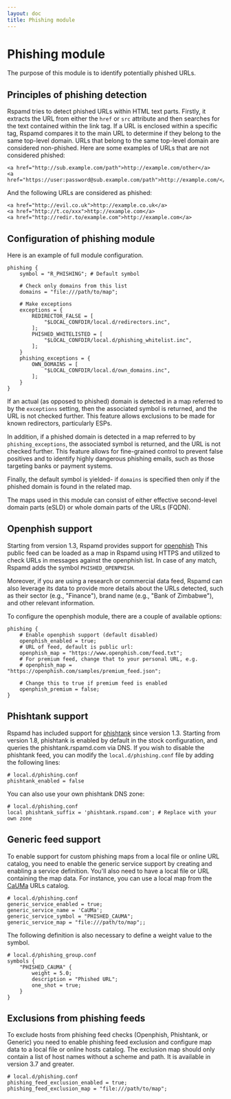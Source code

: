 ```yaml
---
layout: doc
title: Phishing module
---
```

# Phishing module

The purpose of this module is to identify potentially phished URLs.

## Principles of phishing detection

Rspamd tries to detect phished URLs within HTML text parts. Firstly, it extracts the URL from either the `href` or `src` attribute and then searches for the text contained within the link tag. If a URL is enclosed within a specific tag, Rspamd compares it to the main URL to determine if they belong to the same top-level domain. URLs that belong to the same top-level domain are considered non-phished. Here are some examples of URLs that are not considered phished:

    <a href="http://sub.example.com/path">http://example.com/other</a>
    <a href="https://user:password@sub.example.com/path">http://example.com/</a>

And the following URLs are considered as phished:

    <a href="http://evil.co.uk">http://example.co.uk</a>
    <a href="http://t.co/xxx">http://example.com</a>
    <a href="http://redir.to/example.com">http://example.com</a>

## Configuration of phishing module

Here is an example of full module configuration.

~~~hcl
phishing {
	symbol = "R_PHISHING"; # Default symbol

	# Check only domains from this list
	domains = "file:///path/to/map";

	# Make exceptions
	exceptions = {
		REDIRECTOR_FALSE = [
			"$LOCAL_CONFDIR/local.d/redirectors.inc",
		];
		PHISHED_WHITELISTED = [
			"$LOCAL_CONFDIR/local.d/phishing_whitelist.inc",
		];
	}
	phishing_exceptions = {
		OWN_DOMAINS = [
			"$LOCAL_CONFDIR/local.d/own_domains.inc",
		];
	}
}
~~~

If an actual (as opposed to phished) domain is detected in a map referred to by the `exceptions` setting, then the associated symbol is returned, and the URL is not checked further. This feature allows exclusions to be made for known redirectors, particularly ESPs.

In addition, if a phished domain is detected in a map referred to by `phishing_exceptions`, the associated symbol is returned, and the URL is not checked further. This feature allows for fine-grained control to prevent false positives and to identify highly dangerous phishing emails, such as those targeting banks or payment systems.

Finally, the default symbol is yielded- if `domains` is specified then
only if the phished domain is found in the related map.

The maps used in this module can consist of either effective second-level domain parts (eSLD) or whole domain parts of the URLs (FQDN).

## Openphish support

Starting from version 1.3, Rspamd provides support for [openphish](https://openphish.com)  This public feed can be loaded as a map in Rspamd using HTTPS and utilized to check URLs in messages against the openphish list. In case of any match, Rspamd adds the symbol `PHISHED_OPENPHISH`.

Moreover, if you are using a research or commercial data feed, Rspamd can also leverage its data to provide more details about the URLs detected, such as their sector (e.g., "Finance"), brand name (e.g., "Bank of Zimbabwe"), and other relevant information.

To configure the openphish module, there are a couple of available options:

~~~hcl
phishing {
	# Enable openphish support (default disabled)
	openphish_enabled = true;
	# URL of feed, default is public url:
	openphish_map = "https://www.openphish.com/feed.txt";
	# For premium feed, change that to your personal URL, e.g.
	# openphish_map = "https://openphish.com/samples/premium_feed.json";

	# Change this to true if premium feed is enabled
	openphish_premium = false;
}
~~~

## Phishtank support

Rspamd has included support for [phishtank](https://phishtank.com) since version 1.3. Starting from version 1.8, phishtank is enabled by default in the stock configuration, and queries the phishtank.rspamd.com via DNS. If you wish to disable the phishtank feed, you can modify the `local.d/phishing.conf` file by adding the following lines:

~~~hcl
# local.d/phishing.conf
phishtank_enabled = false
~~~

You can also use your own phishtank DNS zone:

~~~hcl
# local.d/phishing.conf
local phishtank_suffix = 'phishtank.rspamd.com'; # Replace with your own zone
~~~

## Generic feed support

To enable support for custom phishing maps from a local file or online URL catalog, you need to enable the generic service support by creating and enabling a service definition. You'll also need to have a local file or URL containing the map data. For instance, you can use a local map from the [CaUMa](https://cauma.pop-ba.rnp.br/about.html) URLs catalog.


~~~hcl
# local.d/phishing.conf
generic_service_enabled = true;
generic_service_name = 'CaUMa';
generic_service_symbol = "PHISHED_CAUMA";
generic_service_map = "file:///path/to/map";;
~~~

The following definition is also necessary to define a weight value to the symbol.

~~~hcl
# local.d/phishing_group.conf
symbols {
    "PHISHED_CAUMA" {
        weight = 5.0;
        description = "Phished URL";
        one_shot = true;
    }
}
~~~

## Exclusions from phishing feeds

To exclude hosts from phishing feed checks (Openphish, Phishtank, or Generic) you need to enable phishing feed exclusion and configure map data to a local file or online hosts catalog. The exclusion map should only contain a list of host names without a scheme and path. It is available in version 3.7 and greater.

~~~hcl
# local.d/phishing.conf
phishing_feed_exclusion_enabled = true;
phishing_feed_exclusion_map = "file:///path/to/map";
~~~
